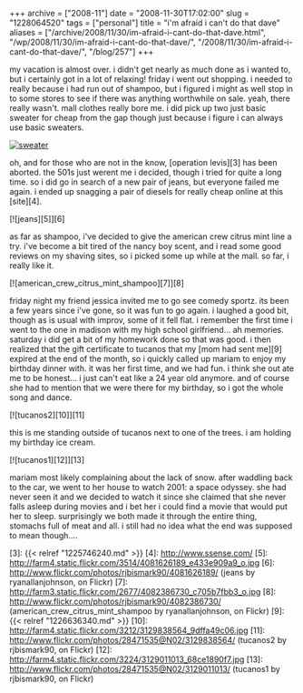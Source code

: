 +++
archive = ["2008-11"]
date = "2008-11-30T17:02:00"
slug = "1228064520"
tags = ["personal"]
title = "i'm afraid i can't do that dave"
aliases = ["/archive/2008/11/30/im-afraid-i-cant-do-that-dave.html", "/wp/2008/11/30/im-afraid-i-cant-do-that-dave/", "/2008/11/30/im-afraid-i-cant-do-that-dave/", "/blog/257"]
+++

my vacation is almost over. i didn't get nearly as much done as i wanted
to, but i certainly got in a lot of relaxing! friday i went out shopping.
i needed to really because i had run out of shampoo, but i figured i might
as well stop in to some stores to see if there was anything worthwhile on
sale. yeah, there really wasn't. mall clothes really bore me. i did pick
up two just basic sweater for cheap from the gap though just because
i figure i can always use basic sweaters.

[![sweater][1]][2]

oh, and for those who are not in the know, [operation levis][3] has been
aborted. the 501s just werent me i decided, though i tried for quite
a long time. so i did go in search of a new pair of jeans, but everyone
failed me again. i ended up snagging a pair of diesels for really cheap
online at this [site][4].

[![jeans][5]][6]

as far as shampoo, i've decided to give the american crew citrus mint line
a try. i've become a bit tired of the nancy boy scent, and i read some
good reviews on my shaving sites, so i picked some up while at the mall.
so far, i really like it.

[![american_crew_citrus_mint_shampoo][7]][8]

friday night my friend jessica invited me to go see comedy sportz. its
been a few years since i've gone, so it was fun to go again. i laughed
a good bit, though as is usual with improv, some of it fell flat.
i remember the first time i went to the one in madison with my high school
girlfriend... ah memories. saturday i did get a bit of my homework done so
that was good. i then realized that the gift certificate to tucanos that
my [mom had sent me][9] expired at the end of the month, so i quickly
called up mariam to enjoy my birthday dinner with. it was her first time,
and we had fun. i think she out ate me to be honest... i just can't eat
like a 24 year old anymore. and of course she had to mention that we were
there for my birthday, so i got the whole song and dance.

[![tucanos2][10]][11]

this is me standing outside of tucanos next to one of the trees. i am
holding my birthday ice cream.

[![tucanos1][12]][13]

mariam most likely complaining about the lack of snow. after waddling back
to the car, we went to her house to watch 2001: a space odyssey. she had
never seen it and we decided to watch it since she claimed that she never
falls asleep during movies and i bet her i could find a movie that would
put her to sleep. surprisingly we both made it through the entire thing,
stomachs full of meat and all. i still had no idea what the end was
supposed to mean though....

[1]: http://farm3.static.flickr.com/2525/4081626175_3730fe4814_o.jpg
[2]: http://www.flickr.com/photos/rjbismark90/4081626175/ (sweater by ryanallanjohnson, on Flickr)
[3]: {{< relref "1225746240.md" >}}
[4]: http://www.ssense.com/
[5]: http://farm4.static.flickr.com/3514/4081626189_e433e909a9_o.jpg
[6]: http://www.flickr.com/photos/rjbismark90/4081626189/ (jeans by ryanallanjohnson, on Flickr)
[7]: http://farm3.static.flickr.com/2677/4082386730_c705b7fbb3_o.jpg
[8]: http://www.flickr.com/photos/rjbismark90/4082386730/ (american_crew_citrus_mint_shampoo by ryanallanjohnson, on Flickr)
[9]: {{< relref "1226636340.md" >}}
[10]: http://farm4.static.flickr.com/3212/3129838564_9dffa49c06.jpg
[11]: http://www.flickr.com/photos/28471535@N02/3129838564/ (tucanos2 by rjbismark90, on Flickr)
[12]: http://farm4.static.flickr.com/3224/3129011013_68ce1890f7.jpg
[13]: http://www.flickr.com/photos/28471535@N02/3129011013/ (tucanos1 by rjbismark90, on Flickr)

